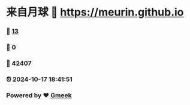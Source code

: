 # 来自月球 :link: https://meurin.github.io 
### :page_facing_up: [13](https://meurin.github.io/tag.html) 
### :speech_balloon: 0 
### :hibiscus: 42407 
### :alarm_clock: 2024-10-17 18:41:51 
### Powered by :heart: [Gmeek](https://github.com/Meekdai/Gmeek)

